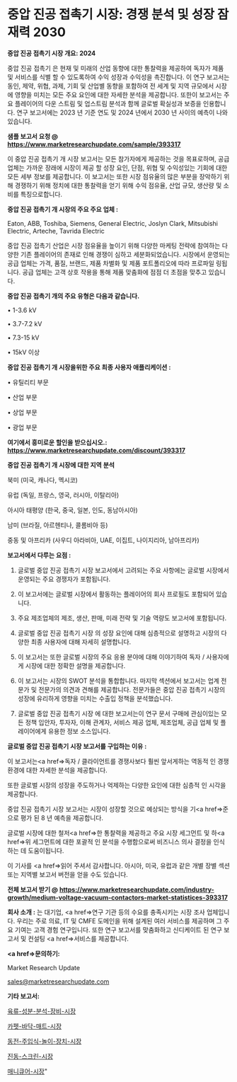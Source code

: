 # 중압 진공 접촉기 시장: 경쟁 분석 및 성장 잠재력 2030

<strong>중압 진공 접촉기 시장 개요: 2024</strong>

중압 진공 접촉기 은 현재 및 미래의 산업 동향에 대한 통찰력을 제공하여 독자가 제품 및 서비스를 식별 할 수 있도록하여 수익 성장과 수익성을 촉진합니다. 이 연구 보고서는 동인, 제약, 위협, 과제, 기회 및 산업별 동향을 포함하여 전 세계 및 지역 규모에서 시장에 영향을 미치는 모든 주요 요인에 대한 자세한 분석을 제공합니다. 또한이 보고서는 주요 플레이어의 다운 스트림 및 업스트림 분석과 함께 글로벌 확실성과 보증을 인용합니다. 연구 보고서에는 2023 년 기준 연도 및 2024 년에서 2030 년 사이의 예측이 나와 있습니다.



<strong>샘플 보고서 요청 @ <a href=https://www.marketresearchupdate.com/sample/393317>https://www.marketresearchupdate.com/sample/393317</a></strong>

이 중압 진공 접촉기 개 시장 보고서는 모든 참가자에게 제공하는 것을 목표로하며, 공급 업체는 가까운 장래에 시장이 제공 할 성장 요인, 단점, 위협 및 수익성있는 기회에 대한 모든 세부 정보를 제공합니다. 이 보고서는 또한 시장 점유율의 많은 부분을 장악하기 위해 경쟁하기 위해 정치에 대한 통찰력을 얻기 위해 수익 점유율, 산업 규모, 생산량 및 소비를 특징으로합니다.



<strong>중압 진공 접촉기 개 시장의 주요 주요 업체 :</strong>

Eaton, ABB, Toshiba, Siemens, General Electric, Joslyn Clark, Mitsubishi Electric, Arteche, Tavrida Electric

중압 진공 접촉기 산업은 시장 점유율을 높이기 위해 다양한 마케팅 전략에 참여하는 다양한 기존 플레이어의 존재로 인해 경쟁이 심하고 세분화되었습니다. 시장에서 운영되는 공급 업체는 가격, 품질, 브랜드, 제품 차별화 및 제품 포트폴리오에 따라 프로파일 링됩니다. 공급 업체는 고객 상호 작용을 통해 제품 맞춤화에 점점 더 초점을 맞추고 있습니다.



<strong>중압 진공 접촉기 개의 주요 유형은 다음과 같습니다.</strong>

• 1-3.6 kV

• 3.7-7.2 kV

• 7.3-15 kV

• 15kV 이상



<strong>중압 진공 접촉기 개 시장을위한 주요 최종 사용자 애플리케이션 :</strong>

• 유틸리티 부문

• 산업 부문

• 상업 부문

• 광업 부문



<strong>여기에서 흥미로운 할인을 받으십시오.: <a href=https://www.marketresearchupdate.com/discount/393317>https://www.marketresearchupdate.com/discount/393317</a></strong>



<strong>중압 진공 접촉기 개 시장에 대한 지역 분석</strong>

북미 (미국, 캐나다, 멕시코)

유럽 (독일, 프랑스, 영국, 러시아, 이탈리아)

아시아 태평양 (한국, 중국, 일본, 인도, 동남아시아)

남미 (브라질, 아르헨티나, 콜롬비아 등)

중동 및 아프리카 (사우디 아라비아, UAE, 이집트, 나이지리아, 남아프리카)



<strong>보고서에서 다루는 요점 :</strong>

1. 글로벌 중압 진공 접촉기 시장 보고서에서 고려되는 주요 사항에는 글로벌 시장에서 운영되는 주요 경쟁자가 포함됩니다.

2. 이 보고서에는 글로벌 시장에서 활동하는 플레이어의 회사 프로필도 포함되어 있습니다.

3. 주요 제조업체의 제조, 생산, 판매, 미래 전략 및 기술 역량도 보고서에 포함됩니다.

4. 글로벌 중압 진공 접촉기 시장 의 성장 요인에 대해 심층적으로 설명하고 시장의 다양한 최종 사용자에 대해 자세히 설명합니다.

5. 이 보고서는 또한 글로벌 시장의 주요 응용 분야에 대해 이야기하여 독자 / 사용자에게 시장에 대한 정확한 설명을 제공합니다.

6. 이 보고서는 시장의 SWOT 분석을 통합합니다. 마지막 섹션에서 보고서는 업계 전문가 및 전문가의 의견과 견해를 제공합니다. 전문가들은 중압 진공 접촉기 시장의 성장에 유리하게 영향을 미치는 수출입 정책을 분석했습니다.

7. 글로벌 중압 진공 접촉기 시장 에 대한 보고서는이 연구 문서 구매에 관심이있는 모든 정책 입안자, 투자자, 이해 관계자, 서비스 제공 업체, 제조업체, 공급 업체 및 플레이어에게 유용한 정보 소스입니다.



<strong>글로벌 중압 진공 접촉기 시장 보고서를 구입하는 이유 :</strong>

이 보고서는<a href=>독자 / 클</a>라이언트를 경쟁사보다 훨씬 앞서게하는 역동적 인 경쟁 환경에 대한 자세한 분석을 제공합니다.

또한 글로벌 시장의 성장을 주도하거나 억제하는 다양한 요인에 대한 심층적 인 시각을 제공합니다.

중압 진공 접촉기 시장 보고서는 시장이 성장할 것으로 예상되는 방식을 기<a href=>준으로</a> 평가 된 8 년 예측을 제공합니다.

글로벌 시장에 대한 철저<a href=>한 통찰력</a>을 제공하고 주요 시장 세그먼트 및 하<a href=>위 세그</a>먼트에 대한 포괄적 인 분석을 수행함으로써 비즈니스 의사 결정을 인식하는 데 도움이됩니다.

이 기사를 <a href=>읽어 주</a>셔서 감사합니다. 아시아, 미국, 유럽과 같은 개별 장별 섹션 또는 지역별 보고서 버전을 얻을 수도 있습니다.



<strong>전체 보고서 받기 @ <a href=https://www.marketresearchupdate.com/industry-growth/medium-voltage-vacuum-contactors-market-statistices-393317>https://www.marketresearchupdate.com/industry-growth/medium-voltage-vacuum-contactors-market-statistices-393317</a></strong>



<strong>회사 소개 :</strong>
는 대기업, <a href=>연구 기</a>관 등의 수요를 충족시키는 시장 조사 업체입니다. 우리는 주로 의료, IT 및 CMFE 도메인을 위해 설계된 여러 서비스를 제공하며 그 주요 기여는 고객 경험 연구입니다. 또한 연구 보고서를 맞춤화하고 신디케이트 된 연구 보고서 및 컨설팅 <a href=>서비</a>스를 제공합니다.



<strong><a href=>문의하기:</a></strong>

Market Research Update

sales@marketresearchupdate.com



<strong>기타 보고서:</strong>

<a href=https://www.linkedin.com/pulse/육류-성분-분석-장비-시장-경쟁-및-성장-잠재력-2029-trend-tracking-tips-360-analysis/>육류-성분-분석-장비-시장</a>

<a href=https://www.linkedin.com/pulse/카펫-바닥-매트-시장-동향-및-성장-전망-survey-savvy-insights-360-analysis-luvnf/>카펫-바닥-매트-시장</a>

<a href=https://www.linkedin.com/pulse/동전-주입식-놀이-장치-시장-경쟁-분석-및-성장-잠재력-2029-isdailynews-joylf/>동전-주입식-놀이-장치-시장</a>

<a href=https://www.linkedin.com/pulse/진동-스크린-시장-세분화-연구-및-목표-고객2030년-consumer-connection-compendium-ana-kpigf/>진동-스크린-시장</a>

<a href=https://www.linkedin.com/pulse/매니큐어-시장-현재-및-미래-성장-2029-trendsetters-talk-360-analysis-tmnxf/>매니큐어-시장</a>"
